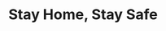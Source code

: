 ---
layout: work
title: Stay Home, Stay Safe
year: 2020
client: Personal
studio: 
thumb: /assets/projects/stay_safe/thumb.png
---